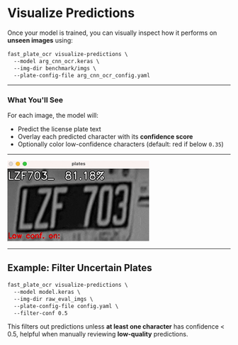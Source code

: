 # Visualize Predictions

Once your model is trained, you can visually inspect how it performs on **unseen images** using:

```shell
fast_plate_ocr visualize-predictions \
  --model arg_cnn_ocr.keras \
  --img-dir benchmark/imgs \
  --plate-config-file arg_cnn_ocr_config.yaml
```

---

### What You'll See

For each image, the model will:

* Predict the license plate text
* Overlay each predicted character with its **confidence score**
* Optionally color low-confidence characters (default: red if below `0.35`)

---

![Visualize Predictions](https://github.com/ankandrew/fast-plate-ocr/blob/ac3d110c58f62b79072e3a7af15720bb52a45e4e/extra/visualize_predictions.gif?raw=true)

---

## Example: Filter Uncertain Plates

```shell
fast_plate_ocr visualize-predictions \
  --model model.keras \
  --img-dir raw_eval_imgs \
  --plate-config-file config.yaml \
  --filter-conf 0.5
```

This filters out predictions unless **at least one character** has confidence < 0.5, helpful when manually reviewing
**low-quality** predictions.
